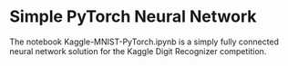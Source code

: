 # Simple PyTorch Neural Network

The notebook Kaggle-MNIST-PyTorch.ipynb is a simply fully connected neural network solution for the Kaggle Digit Recognizer competition. 
